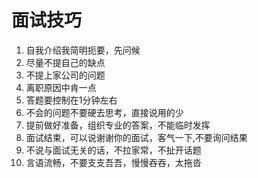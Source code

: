 # 面试技巧

1. 自我介绍我简明扼要，先问候
2. 尽量不提自己的缺点
3. 不提上家公司的问题
4. 离职原因中肯一点
5. 答题要控制在1分钟左右
6. 不会的问题不要硬去思考，直接说用的少
7. 提前做好准备，组织专业的答案，不能临时发挥
8. 面试结束，可以说谢谢你的面试，客气一下,不要询问结果
9. 不说与面试无关的话，不拉家常，不扯开话题
10. 言语流畅，不要支支吾吾，慢慢吞吞，太拖沓

